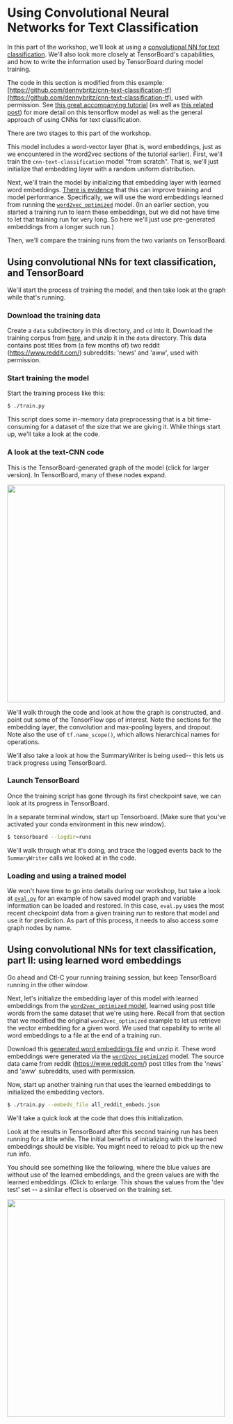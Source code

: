 

# Using Convolutional Neural Networks for Text Classification

In this part of the workshop, we'll look at using a [convolutional NN ](http://arxiv.org/abs/1408.5882) [for text classification](http://arxiv.org/abs/1504.01255).
We'll also look more closely at TensorBoard's capabilities, and how to write the information used by TensorBoard during model training.

The code in this section is modified from this example: [https://github.com/dennybritz/cnn-text-classification-tf](https://github.com/dennybritz/cnn-text-classification-tf), used with permission.
See [this great accompanying tutorial](http://www.wildml.com/2015/12/implementing-a-cnn-for-text-classification-in-tensorflow/) (as well as [this related post](http://www.wildml.com/2015/11/understanding-convolutional-neural-networks-for-nlp/)) for more detail on this tensorflow model as well as the general approach of using CNNs for text classification.

There are two stages to this part of the workshop.

This model includes a word-vector layer (that is, word embeddings, just as we encountered in the word2vec sections of the tutorial earlier).
First, we'll train the `cnn-text-classification` model "from scratch".
That is, we'll just initialize that embedding layer with a random uniform distribution.

Next, we'll train the model by initializing that embedding layer with learned word embeddings.
[There is evidence](http://arxiv.org/abs/1408.5882) that this can improve training and model performance.
Specifically, we will use the word embeddings learned from running the [`word2vec_optimized`](word2vec_optimized) model.
(In an earlier section, you started a training run to learn these embeddings, but we did not have time to let that training run for very long.  So here we'll just use pre-generated embeddings from a longer such run.)

Then, we'll compare the training runs from the two variants on TensorBoard.

## Using convolutional NNs for text classification, and TensorBoard

We'll start the process of training the model, and then take look at the graph while that's running.

### Download the training data

Create a `data` subdirectory in this directory, and `cd` into it.
Download the training corpus from [here](https://storage.googleapis.com/oscon-tf-workshop-materials/processed_reddit_data/news_aww/reddit_data.zip), and unzip it in the `data` directory.
This data contains post titles from (a few months of) two reddit (https://www.reddit.com/) subreddits: 'news' and 'aww', used with permission.


### Start training the model

Start the training process like this:

```sh
$ ./train.py
```

This script does some in-memory data preprocessing that is a bit time-consuming for a dataset of the size that we are giving it. While things start up, we'll take a look at the code.


### A look at the text-CNN code

This is the TensorBoard-generated graph of the model (click for larger version). In TensorBoard, many of these nodes expand.

<a href="https://storage.googleapis.com/oscon-tf-workshop-materials/images/text-cnn-graph.png" target="_blank"><img src="https://storage.googleapis.com/oscon-tf-workshop-materials/images/text-cnn-graph.png" width="500"/></a>

We'll walk through the code and look at how the graph is constructed, and point out some of the TensorFlow ops of interest. Note the sections for the embedding layer, the convolution and max-pooling layers, and dropout.
Note also the use of `tf.name_scope()`,  which allows hierarchical names for operations.

We'll also take a look at how the SummaryWriter is being used-- this lets us track progress using TensorBoard.

### Launch TensorBoard

Once the training script has gone through its first checkpoint save, we can look at its progress in TensorBoard.

In a separate terminal window, start up Tensorboard. (Make sure that you've activated your conda environment in this new window).

```sh
$ tensorboard --logdir=runs
```

We'll walk through what it's doing, and trace the logged events back to the `SummaryWriter` calls we looked at in the code.

### Loading and using a trained model

We won't have time to go into details during our workshop, but take a look at [`eval.py`](eval.py) for an example of how saved model graph and variable information can be loaded and restored.  In this case, `eval.py` uses the most recent checkpoint data from a given training run to restore that model and use it for prediction. As part of this process, it needs to also access some graph nodes by name.

## Using convolutional NNs for text classification, part II: using learned word embeddings

Go ahead and Ctl-C your running training session, but keep TensorBoard running in the other window.

Next, let's initialize the embedding layer of this model with learned embeddings from the [`word2vec_optimized` model](../word2vec_optimized), learned using post title words from the same dataset that we're using here.
Recall from that section that we modified the original `word2vec_optimized` example to let us retrieve the vector embedding for a given word.
We used that capability to write all word embeddings to a file at the end of a training run.

Download this [generated word embeddings file](https://storage.googleapis.com/oscon-tf-workshop-materials/learned_word_embeddings/reddit_embeds.zip) and unzip it.
These word embeddings were generated via the [`word2vec_optimized`](../word2vec_optimized) model.
The source data came from reddit (https://www.reddit.com/) post titles from the 'news' and 'aww' subreddits, used with permission.

Now, start up another training run that uses the learned embeddings to initialized the embedding vectors.

```sh
$ ./train.py --embeds_file all_reddit_embeds.json
```

We'll take a quick look at the code that does this initialization.

Look at the results in TensorBoard after this second training run has been running for a little while. The initial benefits of initializing with the learned embeddings should be visible.
You might need to reload to pick up the new run info.

You should see something like the following, where the blue values are without use of the learned embeddings, and the green values are with the learned embeddings.
(Click to enlarge. This shows the values from the 'dev test' set -- a similar effect is observed on the training set.

<a href="https://storage.googleapis.com/oscon-tf-workshop-materials/images/summaries_dev_embeds3.png" target="_blank"><img src="https://storage.googleapis.com/oscon-tf-workshop-materials/images/summaries_dev_embeds3.png" width="500"/></a>

